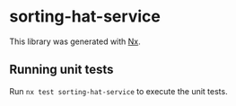 # sorting-hat-service

This library was generated with [Nx](https://nx.dev).

## Running unit tests

Run `nx test sorting-hat-service` to execute the unit tests.
